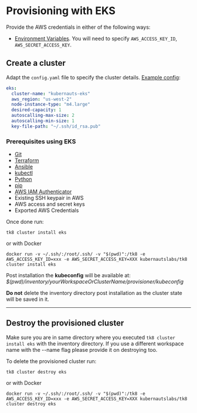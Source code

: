 # Provisioning with EKS


Provide the AWS credentials in either of the following ways:

* [Environment Variables](https://docs.aws.amazon.com/cli/latest/userguide/cli-environment.html). You will need to specify `AWS_ACCESS_KEY_ID`, `AWS_SECRET_ACCESS_KEY`.

## Create a cluster

Adapt the `config.yaml` file to specify the cluster details. [Example config](https://raw.githubusercontent.com/kubernauts/tk8/master/config.yaml.example):

```yaml
eks:
  cluster-name: "kubernauts-eks"
  aws_region: "us-west-2"
  node-instance-type: "m4.large"
  desired-capacity: 1
  autoscalling-max-size: 2
  autoscalling-min-size: 1  
  key-file-path: "~/.ssh/id_rsa.pub"
```

### Prerequisites using EKS

* [Git](https://git-scm.com/)
* [Terraform](https://www.terraform.io/downloads.html)
* [Ansible](https://docs.ansible.com/ansible/latest/installation_guide/intro_installation.html)
* [kubectl](https://kubernetes.io/docs/tasks/tools/install-kubectl/)
* [Python](https://www.python.org/downloads/)
* [pip](https://pip.pypa.io/en/stable/installing/)
* [AWS IAM Authenticator](https://github.com/kubernetes-sigs/aws-iam-authenticator)
* Existing SSH keypair in AWS
* AWS access and secret keys
* Exported AWS Credentials

Once done run:

```shell
tk8 cluster install eks
```

or with Docker

```shell
docker run -v ~/.ssh/:/root/.ssh/ -v "$(pwd)":/tk8 -e AWS_ACCESS_KEY_ID=xxx -e AWS_SECRET_ACCESS_KEY=XXX kubernautslabs/tk8 cluster install eks
```

Post installation the **kubeconfig** will be available at: _$(pwd)/inventory/*yourWorkspaceOrClusterName*/provisioner/kubeconfig_

**Do not** delete the inventory directory post installation as the cluster state will be saved in it.

---

## Destroy the provisioned cluster

Make sure you are in same directory where you executed `tk8 cluster install eks` with the inventory directory.
If you use a different workspace name with the --name flag please provide it on destroying too.

To delete the provisioned cluster run:

```shell
tk8 cluster destroy eks
```

or with Docker

```shell
docker run -v ~/.ssh/:/root/.ssh/ -v "$(pwd)":/tk8 -e AWS_ACCESS_KEY_ID=xxx -e AWS_SECRET_ACCESS_KEY=XXX kubernautslabs/tk8 cluster destroy eks
```
